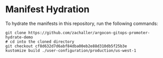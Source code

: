 # Manifest Hydration

To hydrate the manifests in this repository, run the following commands:

```shell
git clone https://github.com/zachaller/argocon-gitops-promoter-hydrate-demo
# cd into the cloned directory
git checkout cf8d632d7d6abf84dba00eb2e88d310db5f25b3e
kustomize build ./user-configuration/production/us-west-1
```
